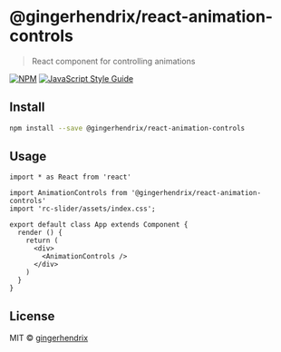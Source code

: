 # @gingerhendrix/react-animation-controls

> React component for controlling animations

[![NPM](https://img.shields.io/npm/v/@gingerhendrix/react-animation-controls.svg)](https://www.npmjs.com/package/@gingerhendrix/react-animation-controls) [![JavaScript Style Guide](https://img.shields.io/badge/code_style-standard-brightgreen.svg)](https://standardjs.com)

## Install

```bash
npm install --save @gingerhendrix/react-animation-controls
```

## Usage

```tsx
import * as React from 'react'

import AnimationControls from '@gingerhendrix/react-animation-controls'
import 'rc-slider/assets/index.css';

export default class App extends Component {
  render () {
    return (
      <div>
        <AnimationControls />
      </div>
    )
  }
}
```

## License

MIT © [gingerhendrix](https://github.com/gingerhendrix)
